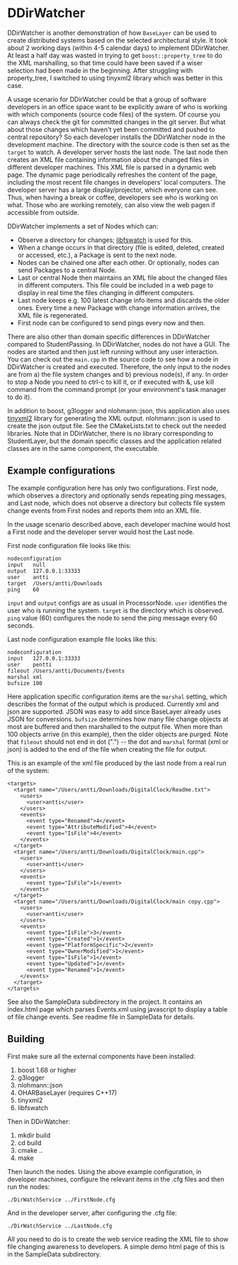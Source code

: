 # DDirWatcher

DDirWatcher is another demonstration of how `BaseLayer` can be used to create distributed systems based on the selected architectural style. It took about 2 working days (within 4-5 calendar days) to implement DDirWatcher. At least a half day was wasted in trying to get `boost::property_tree` to do the XML marshalling, so that time could have been saved if a wiser selection had been made in the beginning. After struggling with property_tree, I switched to using tinyxml2 library which was better in this case.

A usage scenario for DDirWatcher could be that a group of software developers in an office space want to be explicitly aware of who is working with which components (source code files) of the system. Of course you can always check the git for committed changes in the git server. But what about those changes which haven't yet been committed and pushed to central repository? So each developer installs the DDirWatcher node in the development machine. The directory with the source code is then set as the `target` to watch. A developer server hosts the last node. The last node then creates an XML file containing information about the changed files in different developer machines. This XML file is parsed in a dynamic web page. The dynamic page periodically refreshes the content of the page, including the most recent file changes in developers' local computers. The developer server has a large display/projector, which everyone can see. Thus, when having a break or coffee, developers see who is working on what. Those who are working remotely, can also view the web pagen if accessible from outside.

DDirWatcher implements a set of Nodes which can:

- Observe a directory for changes; [libfswatch](https://github.com/emcrisostomo/fswatch/tree/master/libfswatch) is used for this.
- When a change occurs in that directory (file is edited, deleted, created or accessed, etc.), a Package is sent to the next node.
- Nodes can be chained one after each other. Or optionally, nodes can send Packages to a central Node.
- Last or central Node then maintains an XML file about the changed files in different computers. This file could be included in a web page to display in real time the files changing in different computers.
- Last node keeps e.g. 100 latest change info items and discards the older ones. Every time a new Package with change information arrives, the XML file is regenerated.
- First node can be configured to send pings every now and then.

There are also other than domain specific differences in DDirWatcher compared to StudentPassing. In DDirWatcher, nodes do not have a GUI. The nodes are started and then just left running without any user interaction. You can check out the `main.cpp` in the source code to see how a node in DDirWatcher is created and executed. Therefore, the only input to the nodes are from a) the file system changes and b) previous node(s), if any. In order to stop a Node you need to ctrl-c to kill it, or if executed with &, use kill command from the command prompt (or your environment's task manager to do it).

In addition to boost, g3logger and nlohmann::json, this application also uses [tinyxml2](https://github.com/leethomason/tinyxml2) library for generating the XML output. nlohmann::json is used to create the json output file. See the CMakeLists.txt to check out the needed libraries. Note that in DDirWatcher, there is no library corresponding to StudentLayer, but the domain specific classes and the application related classes are in the same component, the executable.

## Example configurations

The example configuration here has only two configurations. First node, which observes a directory and optionally sends repeating ping messages, and Last node, which does not observe a directory but collects file system change events from First nodes and reports them into an XML file.

In the usage scenario described above, each developer machine would host a First node and the developer server would host the Last node.

First node configuration file looks like this:

```
nodeconfiguration
input	null
output	127.0.0.1:33333
user	antti
target	/Users/antti/Downloads
ping	60
```

`input` and `output` configs are as usual in ProcessorNode. `user` identifies the user who is running the system. `target` is the directory which is observed. `ping` value (60) configures the node to send the ping message every 60 seconds.

Last node configuration example file looks like this:

```
nodeconfiguration
input	127.0.0.1:33333
user	pentti
fileout	/Users/antti/Documents/Events
marshal	xml
bufsize	100
```
Here application specific configuration items are the `marshal` setting, which describes the format of the output which is produced. Currently xml and json are supported. JSON was easy to add since BaseLayer already uses JSON for conversions. `bufsize` determines how many file change objects at most are buffered and then marshalled to the output file. When more than 100 objects arrive (in this example), then the older objects are purged. Note that  `fileout` should not end in dot (".") -- the dot and  `marshal` format (xml or json) is added to the end of the file when creating the file for output.

This is an example of the xml file produced  by the last node from a real run of the system:

```
<targets>
  <target name="/Users/antti/Downloads/DigitalClock/Readme.txt">
    <users>
      <user>antti</user>
    </users>
    <events>
      <event type="Renamed">4</event>
      <event type="AttributeModified">4</event>
      <event type="IsFile">4</event>
    </events>
  </target>
  <target name="/Users/antti/Downloads/DigitalClock/main.cpp">
    <users>
      <user>antti</user>
    </users>
    <events>
      <event type="IsFile">1</event>
    </events>
  </target>
  <target name="/Users/antti/Downloads/DigitalClock/main copy.cpp">
    <users>
      <user>antti</user>
    </users>
    <events>
      <event type="IsFile">3</event>
      <event type="Created">1</event>
      <event type="PlatformSpecific">2</event>
      <event type="OwnerModified">1</event>
      <event type="IsFile">1</event>
      <event type="Updated">1</event>
      <event type="Renamed">1</event>
    </events>
  </target>
</targets>
```
See also the SampleData subdirectory in the project. It contains an index.html page which parses Events.xml using javascript to display a table of file change events. See readme file in SampleData for details.

## Building

First make sure all the external components have been installed:

1. boost 1.68 or higher
2. g3logger
3. nlohmann::json
4. OHARBaseLayer (requires C++17)
5. tinyxml2
6. libfswatch

Then in DDirWatcher:

1. mkdir build
2. cd build
3. cmake ..
4. make

Then launch the nodes. Using the above example configuration, in developer machines, configure the relevant items in the .cfg files and then run the nodes:

```
./DirWatchService ../FirstNode.cfg
```
And in the developer server, after configuring the .cfg file:

```
./DirWatchService ../LastNode.cfg
```
All *you* need to do is to create the web service reading the XML file to show file changing awareness to developers. A simple demo html page of this is in the SampleData subdirectory.
